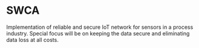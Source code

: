 # SWCA
Implementation of reliable and secure IoT network for sensors in a process industry. Special focus will be on keeping the data secure and eliminating data loss at all costs.

